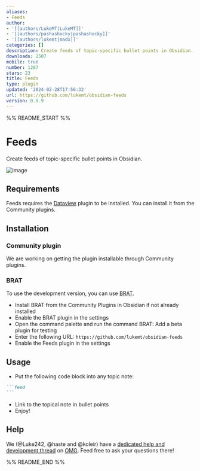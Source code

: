 ```yaml
---
aliases:
- Feeds
author:
- '[[authors/LukeMT|LukeMT]]'
- '[[authors/pashashocky|pashashocky]]'
- '[[authors/lukemt|madx]]'
categories: []
description: Create feeds of topic-specific bullet points in Obsidian.
downloads: 2507
mobile: true
number: 1287
stars: 23
title: Feeds
type: plugin
updated: '2024-02-28T17:56:32'
url: https://github.com/lukemt/obsidian-feeds
version: 0.0.9
---
```


%% README_START %%

# Feeds

Create feeds of topic-specific bullet points in Obsidian.

![image](https://github.com/lukemt/obsidian-feeds/assets/5723/aabbf9b9-9ac6-4d5a-abbd-52017f4c0c29)

## Requirements

Feeds requires the [Dataview](https://obsidian.md/plugins?id=dataview) plugin to be installed. You can install it from the Community plugins.

## Installation

### Community plugin

We are working on getting the plugin installable through Community plugins.

### BRAT

To use the development version, you can use [BRAT](https://github.com/TfTHacker/obsidian42-brat).

- Install BRAT from the Community Plugins in Obsidian if not already installed
- Enable the BRAT plugin in the settings
- Open the command palette and run the command BRAT: Add a beta plugin for testing
- Enter the following URL: `https://github.com/lukemt/obsidian-feeds`
- Enable the Feeds plugin in the settings

## Usage

- Put the following code block into any topic note:

````md
```feed
```
````

- Link to the topical note in bullet points
- Enjoy!

## Help

We (@Luke242, @haste and @koleir) have a [dedicated help and development thread](https://discord.com/channels/686053708261228577/1160969028739793017) on [OMG](https://discord.gg/obsidianmd). Feed free to ask your questions there!


%% README_END %%